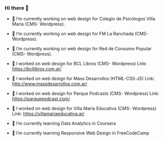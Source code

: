### Hi there 👋
- 🔭 I’m currently working on web design for Colegio de Psicólogos Villa María (CMS- Wordpress).
- 🔭 I’m currently working on web design for FM La Ranchada (CMS- Wordpress).
- 🔭 I’m currently working on web design for Red de Consumo Popular (CMS- Wordpress).

- 🔭 I worked on web design for BCL Libros (CMS- Wordpress) Link: https://bcllibros.com.ar/
- 🔭 I worked on web design for Mass Desarrollos (HTML-CSS-JS) Link: http://www.massdesarrollos.com.ar/
- 🔭 I worked on web design for Parque Podcasts (CMS- Wordpress) Link: https://parquepodcast.com/
- 🔭 I worked on web design for Villa María Educativa (CMS- Wordpress) Link: https://villamariaeducativa.ar/

- 🌱 I’m currently learning Data Analytics in Coursera
- 🌱 I’m currently learning Responsive Web Design in FreeCodeCamp
<!--
**cmjavierdiaz/cmjavierdiaz** is a ✨ _special_ ✨ repository because its `README.md` (this file) appears on your GitHub profile.

Here are some ideas to get you started:

- 🔭 I’m currently working on ...
- 🌱 I’m currently learning ...
- 👯 I’m looking to collaborate on ...
- 🤔 I’m looking for help with ...
- 💬 Ask me about ...
- 📫 How to reach me: ...
- 😄 Pronouns: ...
- ⚡ Fun fact: ...
-->
